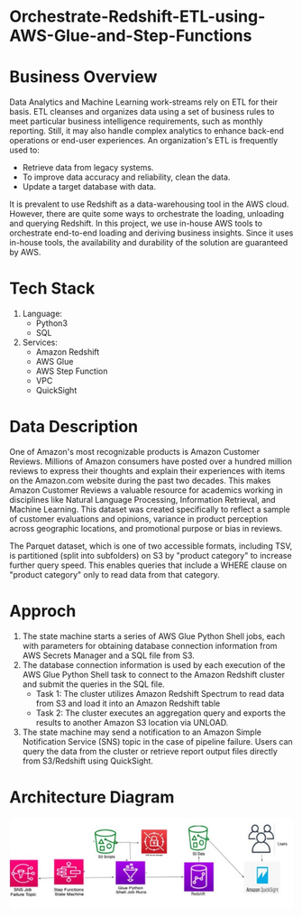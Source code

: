 # Orchestrate-Redshift-ETL-using-AWS-Glue-and-Step-Functions

# Business Overview

Data Analytics and Machine Learning work-streams rely on ETL for their basis. ETL cleanses and organizes data using a set of business rules to meet particular business intelligence requirements, such as monthly reporting. Still, it may also handle complex analytics to enhance back-end operations or end-user experiences. An organization's ETL is frequently used to: 

* Retrieve data from legacy systems.
* To improve data accuracy and reliability, clean the data.
* Update a target database with data.

It is prevalent to use Redshift as a data-warehousing tool in the AWS cloud. However, there are quite some ways to orchestrate the loading, unloading and querying Redshift. In this project, we use in-house AWS tools to orchestrate end-to-end loading and deriving business insights. Since it uses in-house tools, the availability and durability of the solution are guaranteed by AWS.

# Tech Stack

1. Language:
   * Python3
   * SQL
2. Services:
   * Amazon Redshift
   * AWS Glue
   * AWS Step Function
   * VPC
   * QuickSight

# Data Description

One of Amazon's most recognizable products is Amazon Customer Reviews. Millions of Amazon consumers have posted over a hundred million reviews to express their thoughts and explain their experiences with items on the Amazon.com website during the past two decades. This makes Amazon Customer Reviews a valuable resource for academics working in disciplines like Natural Language Processing, Information Retrieval, and Machine Learning. This dataset was created specifically to reflect a sample of customer evaluations and opinions, variance in product perception across geographic locations, and promotional purpose or bias in reviews.

The Parquet dataset, which is one of two accessible formats, including TSV, is partitioned (split into subfolders) on S3 by "product category" to increase further query speed. This enables queries that include a WHERE clause on "product category" only to read data from that category.

 # Approch
 
1. The state machine starts a series of AWS Glue Python Shell jobs, each with parameters for obtaining database connection information from AWS Secrets Manager and a SQL file from S3.
2. The database connection information is used by each execution of the AWS Glue Python Shell task to connect to the Amazon Redshift cluster and submit the queries in the SQL file.
     * Task 1: The cluster utilizes Amazon Redshift Spectrum to read data from S3 and load it into an Amazon Redshift table
     * Task 2: The cluster executes an aggregation query and exports the results to another Amazon S3 location via UNLOAD.
3. The state machine may send a notification to an Amazon Simple Notification Service (SNS) topic in the case of pipeline failure.
Users can query the data from the cluster or retrieve report output files directly from S3/Redshift using QuickSight.

# Architecture Diagram

![](https://raw.githubusercontent.com/sudheera96/Orchestrate-Redshift-ETL-using-AWS-Glue-and-Step-Functions/main/images/architecture.jpg)
 
